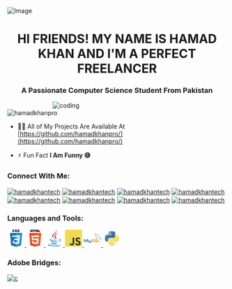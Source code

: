 ![Image](https://github.com/user-attachments/assets/0f1a1856-8bc5-4072-bfbe-7c0a559f82e2)
<h1 align="center">HI FRIENDS! MY NAME IS HAMAD KHAN AND I'M A PERFECT FREELANCER</h1>
<h3 align="center">A Passionate Computer Science Student From Pakistan</h3>

<img align="right" alt="coding" width="400" src="https://github.com/user-attachments/assets/6b655172-53e0-4fc7-b8a6-1a70cc2706dd">

<p align="left"> <img src="https://github.com/user-attachments/assets/70c78c50-a281-42d5-8668-9dd961033daf" alt="hamadkhanpro" /> </p>

- 👨‍💻 All of My Projects Are Available At [https://github.com/hamadkhanpro/](https://github.com/hamadkhanpro/)

- ⚡ Fun Fact **I Am Funny 😅**

<h3 align="left">Connect With Me:</h3>
<p align="left">
<a href="https://www.youtube.com/@hamadkhantech" target="blank"><img align="center" src="https://github.com/user-attachments/assets/a8b19a43-853f-4560-b704-11c7f3dc6022" alt="hamadkhantech" height="40" width="40" /></a>
<a href="https://www.instagram.com/hamadkhan_987/" target="blank"><img align="center" src="https://github.com/user-attachments/assets/63f8a85b-c7d3-4b01-a567-f6f137ed40fd" alt="hamadkhantech" height="40" width="40" /></a>
<a href="https://www.youtube.com/@hamadkhantech" target="blank"><img align="center" src="https://github.com/user-attachments/assets/16ef6742-a631-40e5-81cd-7ad1d69fa54a" alt="hamadkhantech" height="40" width="40" /></a>
<a href="https://www.youtube.com/@hamadkhantech" target="blank"><img align="center" src="https://github.com/user-attachments/assets/f5e737b9-2669-4c29-99db-1daa056bff62" alt="hamadkhantech" height="40" width="40" /></a>
<a href="https://www.youtube.com/@hamadkhantech" target="blank"><img align="center" src="https://github.com/user-attachments/assets/43008a32-9f99-41e4-9d59-80fb74581448" alt="hamadkhantech" height="40" width="40" /></a>
<a href="https://www.youtube.com/@hamadkhantech" target="blank"><img align="center" src="https://github.com/user-attachments/assets/49f1ca92-3021-43ff-8003-87ee017819e0" alt="hamadkhantech" height="40" width="40" /></a>
<a href="https://www.youtube.com/@hamadkhantech" target="blank"><img align="center" src="https://github.com/user-attachments/assets/ed34df43-5f13-4927-9bb8-153241de2df7" alt="hamadkhantech" height="40" width="40" /></a>
<a href="https://www.youtube.com/@hamadkhantech" target="blank"><img align="center" src="https://github.com/user-attachments/assets/cec6dd1f-a6fa-4844-9287-faeda12a94ef" alt="hamadkhantech" height="58" width="55" /></a>
</p>

<h3 align="left">Languages and Tools:</h3>
<p align="left"> <a href="https://www.w3schools.com/css/" target="_blank" rel="noreferrer"> <img src="https://raw.githubusercontent.com/devicons/devicon/master/icons/css3/css3-original-wordmark.svg" alt="css3" width="40" height="40"/> </a> <a href="https://www.w3.org/html/" target="_blank" rel="noreferrer"> <img src="https://raw.githubusercontent.com/devicons/devicon/master/icons/html5/html5-original-wordmark.svg" alt="html5" width="40" height="40"/> </a> <a href="https://www.java.com" target="_blank" rel="noreferrer"> <img src="https://raw.githubusercontent.com/devicons/devicon/master/icons/java/java-original.svg" alt="java" width="40" height="40"/> </a> <a href="https://developer.mozilla.org/en-US/docs/Web/JavaScript" target="_blank" rel="noreferrer"> <img src="https://raw.githubusercontent.com/devicons/devicon/master/icons/javascript/javascript-original.svg" alt="javascript" width="40" height="40"/> </a> <a href="https://www.mysql.com/" target="_blank" rel="noreferrer"> <img src="https://raw.githubusercontent.com/devicons/devicon/master/icons/mysql/mysql-original-wordmark.svg" alt="mysql" width="40" height="40"/> </a> <a href="https://www.python.org" target="_blank" rel="noreferrer"> <img src="https://raw.githubusercontent.com/devicons/devicon/master/icons/python/python-original.svg" alt="python" width="40" height="40"/> </a> </p>

<h3 align="left">Adobe Bridges:</h3>
<p align="left"> <a href="https://www.youtube.com/@hamadkhantech" target="_blank" rel="noreferrer"> <img src="https://github.com/user-attachments/assets/e4336da8-ec7a-4705-a754-26984d05be0e" alt="c" width="450" height="140"/></a></p>
